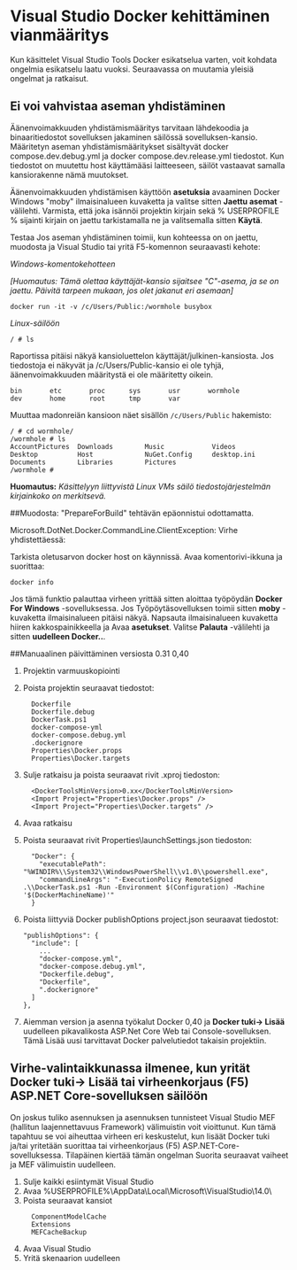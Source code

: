 <properties
   pageTitle="Vianmääritys Docker asiakkaan Windows Visual Studiossa | Microsoft Azure"
   description="Vianmääritys käytössä ilmenee, kun käytät Visual Studio Luo ja ota käyttöön Visual Studiossa Docker Windows verkkosovelluksissa."
   services="azure-container-service"
   documentationCenter="na"
   authors="mlearned"
   manager="douge"
   editor="" />
<tags
   ms.service="multiple"
   ms.devlang="dotnet"
   ms.topic="article"
   ms.tgt_pltfrm="na"
   ms.workload="multiple"
   ms.date="06/08/2016"
   ms.author="allclark" />

# <a name="troubleshooting-visual-studio-docker-development"></a>Visual Studio Docker kehittäminen vianmääritys

Kun käsittelet Visual Studio Tools Docker esikatselua varten, voit kohdata ongelmia esikatselu laatu vuoksi.
Seuraavassa on muutamia yleisiä ongelmat ja ratkaisut.


## <a name="unable-to-validate-volume-mapping"></a>Ei voi vahvistaa aseman yhdistäminen
Äänenvoimakkuuden yhdistämismääritys tarvitaan lähdekoodia ja binaaritiedostot sovelluksen jakaminen säilössä sovelluksen-kansio.  Määritetyn aseman yhdistämismääritykset sisältyvät docker compose.dev.debug.yml ja docker compose.dev.release.yml tiedostot. Kun tiedostot on muutettu host käyttämääsi laitteeseen, säilöt vastaavat samalla kansiorakenne nämä muutokset.

Äänenvoimakkuuden yhdistämisen käyttöön **asetuksia** avaaminen Docker Windows "moby" ilmaisinalueen kuvaketta ja valitse sitten **Jaettu asemat** -välilehti.  Varmista, että joka isännöi projektin kirjain sekä % USERPROFILE % sijainti kirjain on jaettu tarkistamalla ne ja valitsemalla sitten **Käytä**.

Testaa Jos aseman yhdistäminen toimii, kun kohteessa on on jaettu, muodosta ja Visual Studio tai yritä F5-komennon seuraavasti kehote:

*Windows-komentokehotteen*

*[Huomautus: Tämä olettaa käyttäjät-kansio sijaitsee "C"-asema, ja se on jaettu.  Päivitä tarpeen mukaan, jos olet jakanut eri asemaan]*
```
docker run -it -v /c/Users/Public:/wormhole busybox
```

*Linux-säilöön*

```
/ # ls
```

Raportissa pitäisi näkyä kansioluettelon käyttäjät/julkinen-kansiosta.
Jos tiedostoja ei näkyvät ja /c/Users/Public-kansio ei ole tyhjä, äänenvoimakkuuden määritystä ei ole määritetty oikein. 

```
bin       etc       proc      sys       usr       wormhole
dev       home      root      tmp       var
```

Muuttaa madonreiän kansioon näet sisällön `/c/Users/Public` hakemisto:

```
/ # cd wormhole/
/wormhole # ls
AccountPictures  Downloads        Music            Videos
Desktop          Host             NuGet.Config     desktop.ini
Documents        Libraries        Pictures
/wormhole #
```

**Huomautus:** *Käsittelyyn liittyvistä Linux VMs säilö tiedostojärjestelmän kirjainkoko on merkitsevä.*

##<a name="build--prepareforbuild-task-failed-unexpectedly"></a>Muodosta: "PrepareForBuild" tehtävän epäonnistui odottamatta.

Microsoft.DotNet.Docker.CommandLine.ClientException: Virhe yhdistettäessä:

Tarkista oletusarvon docker host on käynnissä. Avaa komentorivi-ikkuna ja suorittaa:

```
docker info
```

Jos tämä funktio palauttaa virheen yrittää sitten aloittaa työpöydän **Docker For Windows** -sovelluksessa.  Jos Työpöytäsovelluksen toimii sitten **moby** -kuvaketta ilmaisinalueen pitäisi näkyä. Napsauta ilmaisinalueen kuvaketta hiiren kakkospainikkeella ja Avaa **asetukset**.  Valitse **Palauta** -välilehti ja sitten **uudelleen Docker..**.

##<a name="manually-upgrading-from-version-031-to-040"></a>Manuaalinen päivittäminen versiosta 0.31 0,40


1. Projektin varmuuskopiointi
1. Poista projektin seuraavat tiedostot:

    ```
      Dockerfile
      Dockerfile.debug
      DockerTask.ps1
      docker-compose-yml
      docker-compose.debug.yml
      .dockerignore
      Properties\Docker.props
      Properties\Docker.targets
    ```

1. Sulje ratkaisu ja poista seuraavat rivit .xproj tiedoston:

    ```
      <DockerToolsMinVersion>0.xx</DockerToolsMinVersion>
      <Import Project="Properties\Docker.props" />
      <Import Project="Properties\Docker.targets" />
    ```

1. Avaa ratkaisu
1. Poista seuraavat rivit Properties\launchSettings.json tiedoston:

    ```
      "Docker": {
        "executablePath": "%WINDIR%\\System32\\WindowsPowerShell\\v1.0\\powershell.exe",
        "commandLineArgs": "-ExecutionPolicy RemoteSigned .\\DockerTask.ps1 -Run -Environment $(Configuration) -Machine '$(DockerMachineName)'"
      }
    ```

1. Poista liittyviä Docker publishOptions project.json seuraavat tiedostot:

    ```
    "publishOptions": {
      "include": [
        ...
        "docker-compose.yml",
        "docker-compose.debug.yml",
        "Dockerfile.debug",
        "Dockerfile",
        ".dockerignore"
      ]
    },
    ```

1. Aiemman version ja asenna työkalut Docker 0,40 ja **Docker tuki-> Lisää** uudelleen pikavalikosta ASP.Net Core Web tai Console-sovelluksen. Tämä Lisää uusi tarvittavat Docker palvelutiedot takaisin projektiin. 

## <a name="an-error-dialog-occurs-when-attempting-to-add-docker-support-or-debug-f5-an-aspnet-core-application-in-a-container"></a>Virhe-valintaikkunassa ilmenee, kun yrität **Docker tuki-> Lisää** tai virheenkorjaus (F5) ASP.NET Core-sovelluksen säilöön

On joskus tuliko asennuksen ja asennuksen tunnisteet Visual Studio MEF (hallitun laajennettavuus Framework) välimuistin voit vioittunut. Kun tämä tapahtuu se voi aiheuttaa virheen eri keskustelut, kun lisäät Docker tuki ja/tai yritetään suorittaa tai virheenkorjaus (F5) ASP.NET-Core-sovelluksessa. Tilapäinen kiertää tämän ongelman Suorita seuraavat vaiheet ja MEF välimuistin uudelleen.

1. Sulje kaikki esiintymät Visual Studio
1. Avaa %USERPROFILE%\AppData\Local\Microsoft\VisualStudio\14.0\
1. Poista seuraavat kansiot
     ```
       ComponentModelCache
       Extensions
       MEFCacheBackup
    ```
1. Avaa Visual Studio
1. Yritä skenaarion uudelleen 
